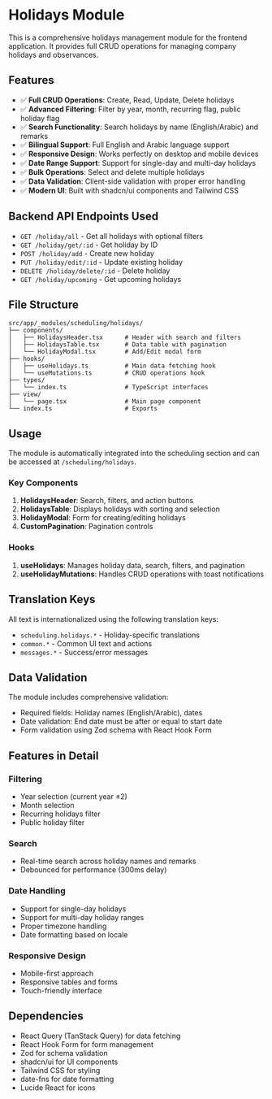 # Holidays Module

This is a comprehensive holidays management module for the frontend application. It provides full CRUD operations for managing company holidays and observances.

## Features

- ✅ **Full CRUD Operations**: Create, Read, Update, Delete holidays
- ✅ **Advanced Filtering**: Filter by year, month, recurring flag, public holiday flag
- ✅ **Search Functionality**: Search holidays by name (English/Arabic) and remarks
- ✅ **Bilingual Support**: Full English and Arabic language support
- ✅ **Responsive Design**: Works perfectly on desktop and mobile devices
- ✅ **Date Range Support**: Support for single-day and multi-day holidays
- ✅ **Bulk Operations**: Select and delete multiple holidays
- ✅ **Data Validation**: Client-side validation with proper error handling
- ✅ **Modern UI**: Built with shadcn/ui components and Tailwind CSS

## Backend API Endpoints Used

- `GET /holiday/all` - Get all holidays with optional filters
- `GET /holiday/get/:id` - Get holiday by ID
- `POST /holiday/add` - Create new holiday
- `PUT /holiday/edit/:id` - Update existing holiday
- `DELETE /holiday/delete/:id` - Delete holiday
- `GET /holiday/upcoming` - Get upcoming holidays

## File Structure

```
src/app/_modules/scheduling/holidays/
├── components/
│   ├── HolidaysHeader.tsx      # Header with search and filters
│   ├── HolidaysTable.tsx       # Data table with pagination
│   └── HolidayModal.tsx        # Add/Edit modal form
├── hooks/
│   ├── useHolidays.ts          # Main data fetching hook
│   └── useMutations.ts         # CRUD operations hook
├── types/
│   └── index.ts                # TypeScript interfaces
├── view/
│   └── page.tsx                # Main page component
└── index.ts                    # Exports
```

## Usage

The module is automatically integrated into the scheduling section and can be accessed at `/scheduling/holidays`.

### Key Components

1. **HolidaysHeader**: Search, filters, and action buttons
2. **HolidaysTable**: Displays holidays with sorting and selection
3. **HolidayModal**: Form for creating/editing holidays
4. **CustomPagination**: Pagination controls

### Hooks

1. **useHolidays**: Manages holiday data, search, filters, and pagination
2. **useHolidayMutations**: Handles CRUD operations with toast notifications

## Translation Keys

All text is internationalized using the following translation keys:

- `scheduling.holidays.*` - Holiday-specific translations
- `common.*` - Common UI text and actions
- `messages.*` - Success/error messages

## Data Validation

The module includes comprehensive validation:

- Required fields: Holiday names (English/Arabic), dates
- Date validation: End date must be after or equal to start date
- Form validation using Zod schema with React Hook Form

## Features in Detail

### Filtering
- Year selection (current year ±2)
- Month selection
- Recurring holidays filter
- Public holiday filter

### Search
- Real-time search across holiday names and remarks
- Debounced for performance (300ms delay)

### Date Handling
- Support for single-day holidays
- Support for multi-day holiday ranges
- Proper timezone handling
- Date formatting based on locale

### Responsive Design
- Mobile-first approach
- Responsive tables and forms
- Touch-friendly interface

## Dependencies

- React Query (TanStack Query) for data fetching
- React Hook Form for form management
- Zod for schema validation
- shadcn/ui for UI components
- Tailwind CSS for styling
- date-fns for date formatting
- Lucide React for icons
